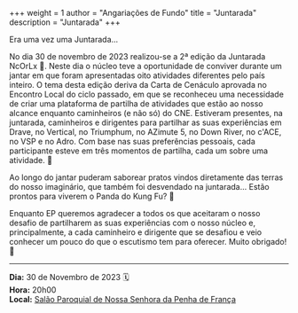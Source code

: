 +++
weight = 1
author = "Angariações de Fundo"
title = "Juntarada"
description = "Juntarada"
+++

Era uma vez uma Juntarada...

No dia 30 de novembro de 2023 realizou-se a 2ª edição da Juntarada NcOrLx 🥳. Neste dia o núcleo teve a oportunidade de conviver durante um jantar em que foram apresentadas oito atividades diferentes pelo país inteiro. 
O tema desta edição deriva da Carta de Cenáculo aprovada no Encontro Local do ciclo passado, em que se reconheceu uma necessidade de criar uma plataforma de partilha de atividades que estão ao nosso alcance enquanto caminheiros (e não só) do CNE. Estiveram presentes, na juntarada, caminheiros e dirigentes para partilhar as suas experiências em Drave, no Vertical, no Triumphum, no AZimute 5, no Down River, no c'ACE, no VSP e no Adro. Com base nas suas preferências pessoais, cada participante esteve em três momentos de partilha, cada um sobre uma atividade. 🤪

Ao longo do jantar puderam saborear pratos vindos diretamente das terras do nosso imaginário, que também foi desvendado na juntarada... Estão prontos para viverem o Panda do Kung Fu? 🐼

Enquanto EP queremos agradecer a todos os que aceitaram o nosso desafio de partilharem as suas experiências com o nosso núcleo e, principalmente, a cada caminheiro e dirigente que se desafiou e veio conhecer um pouco do que o escutismo tem para oferecer. Muito obrigado! 🫶

---

**Dia:** 30 de Novembro de 2023 🗓️ \
**Hora:** 20h00\
**Local:** [Salão Paroquial de Nossa Senhora da Penha de França](https://maps.app.goo.gl/5UpepuxJ5T41kN6B9)
